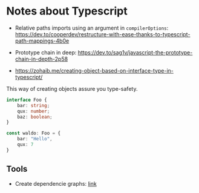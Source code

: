 # Notes about Typescript

- Relative paths imports using an argument in `compilerOptions`: https://dev.to/cooperdev/restructure-with-ease-thanks-to-typescript-path-mappings-4b0e

- Prototype chain in deep: https://dev.to/sag1v/javascript-the-prototype-chain-in-depth-2p58
- https://zohaib.me/creating-object-based-on-interface-type-in-typescript/

This way of creating objects assure you type-safety.

~~~ts
interface Foo {
    bar: string;
    qux: number;
    baz: boolean;
}

const waldo: Foo = {
    bar: "Hello",
    qux: 7
}
~~~

## Tools

- Create dependencie graphs: [link](https://github.com/pahen/madge)